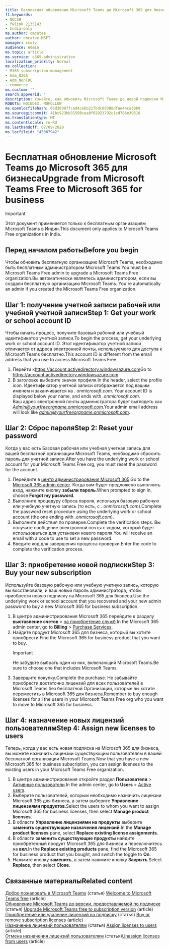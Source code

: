 ```yaml
---
title: Бесплатная обновление Microsoft Teams до Microsoft 365 для бизнеса
f1.keywords:
- NOCSH
- fwlink 2135143
- India-only
ms.author: cmcatee
author: cmcatee-MSFT
manager: scotv
audience: Admin
ms.topic: article
ms.service: o365-administration
localization_priority: Normal
ms.collection:
- M365-subscription-management
- Adm_O365
- Adm_NonTOC
- commerce
ms.custom: ''
search.appverid: ''
description: Узнайте, как обновить Microsoft Teams до новой подписки Microsoft 365 для бизнеса.
ROBOTS: NOINDEX, NOFOLLOW
ms.openlocfilehash: 6bd36987fcad4cebb217bdc89388dfae44ca30b9
ms.sourcegitcommit: 41bc923bb31598cea8f02923792c1cd786e39616
ms.translationtype: MT
ms.contentlocale: ru-RU
ms.lasthandoff: 07/09/2020
ms.locfileid: "45087942"
---
```

# <a name="upgrade-from-microsoft-teams-free-to-microsoft-365-for-business"></a><span data-ttu-id="74020-103">Бесплатная обновление Microsoft Teams до Microsoft 365 для бизнеса</span><span class="sxs-lookup"><span data-stu-id="74020-103">Upgrade from Microsoft Teams Free to Microsoft 365 for business</span></span>

> [!IMPORTANT]
> <span data-ttu-id="74020-104">Этот документ применяется только к бесплатным организациям Microsoft Teams в Индии.</span><span class="sxs-lookup"><span data-stu-id="74020-104">This document only applies to Microsoft Teams Free organizations in India.</span></span>

## <a name="before-you-begin"></a><span data-ttu-id="74020-105">Перед началом работы</span><span class="sxs-lookup"><span data-stu-id="74020-105">Before you begin</span></span>

<span data-ttu-id="74020-106">Чтобы обновить бесплатную организацию Microsoft Teams, необходимо быть бесплатным администратором Microsoft Teams.</span><span class="sxs-lookup"><span data-stu-id="74020-106">You must be a Microsoft Teams Free admin to upgrade a Microsoft Teams Free organization.</span></span><span data-ttu-id="74020-107">Вы автоматически являетесь администратором, если вы создали бесплатную организацию Microsoft Teams.</span><span class="sxs-lookup"><span data-stu-id="74020-107"> You're automatically an admin if you created the Microsoft Teams Free organization.</span></span>

## <a name="step-1-get-your-work-or-school-account-id"></a><span data-ttu-id="74020-108">Шаг 1: получение учетной записи рабочей или учебной учетной записи</span><span class="sxs-lookup"><span data-stu-id="74020-108">Step 1: Get your work or school account ID</span></span>

<span data-ttu-id="74020-109">Чтобы начать процесс, получите базовый рабочий или учебный идентификатор учетной записи.</span><span class="sxs-lookup"><span data-stu-id="74020-109">To begin the process, get your underlying work or school account ID.</span></span> <span data-ttu-id="74020-110">Этот идентификатор учетной записи отличается от адреса электронной почты, используемого для доступа к Microsoft Teams бесплатно.</span><span class="sxs-lookup"><span data-stu-id="74020-110">This account ID is different from the email address that you use to access Microsoft Teams Free.</span></span>

1. <span data-ttu-id="74020-111">Перейти к<a href="https://go.microsoft.com/fwlink/p/?linkid=2134797" target="_blank">https://account.activedirectory.windowsazure.com</a></span><span class="sxs-lookup"><span data-stu-id="74020-111">Go to <a href="https://go.microsoft.com/fwlink/p/?linkid=2134797" target="_blank">https://account.activedirectory.windowsazure.com</a></span></span>
2. <span data-ttu-id="74020-112">В заголовке выберите значок профиля.</span><span class="sxs-lookup"><span data-stu-id="74020-112">In the header, select the profile icon.</span></span> <span data-ttu-id="74020-113">Идентификатор учетной записи отображается под вашим именем и заканчивается на *. onmicrosoft.com*. </span><span class="sxs-lookup"><span data-stu-id="74020-113">Your account ID is displayed below your name, and ends with *.onmicrosoft.com*.</span></span>\
    <span data-ttu-id="74020-114">Ваш адрес электронной почты администратора будет выглядеть как *Admin@yourfreeorgname.onmicrosoft.com*.</span><span class="sxs-lookup"><span data-stu-id="74020-114">Your admin email address will look like *admin@yourfreeorgname.onmicrosoft.com*.</span></span>

## <a name="step-2-reset-your-password"></a><span data-ttu-id="74020-115">Шаг 2: Сброс пароля</span><span class="sxs-lookup"><span data-stu-id="74020-115">Step 2: Reset your password</span></span>

<span data-ttu-id="74020-116">Когда у вас есть Базовая рабочая или учебная учетная запись для вашей бесплатной организации Microsoft Teams, необходимо сбросить пароль для учетной записи.</span><span class="sxs-lookup"><span data-stu-id="74020-116">After you have the underlying work or school account for your Microsoft Teams Free org, you must reset the password for the account.</span></span>

1. <span data-ttu-id="74020-117">Перейдите в <a href="https://go.microsoft.com/fwlink/p/?linkid=2024339" target="_blank">центр администрирования Microsoft 365</a>.</span><span class="sxs-lookup"><span data-stu-id="74020-117">Go to the <a href="https://go.microsoft.com/fwlink/p/?linkid=2024339" target="_blank">Microsoft 365 admin center</a>.</span></span> <span data-ttu-id="74020-118">Когда вам будет предложено выполнить вход, нажмите кнопку **забыли пароль**.</span><span class="sxs-lookup"><span data-stu-id="74020-118">When prompted to sign in, choose **Forgot my password**.</span></span>
2. <span data-ttu-id="74020-119">Выполните процедуру сброса пароля, используя базовую рабочую или учебную учетную запись (то есть, с *. onmicrosoft.com*).</span><span class="sxs-lookup"><span data-stu-id="74020-119">Complete the password reset procedure using the underlying work or school account (the one ending with *.onmicrosoft.com*).</span></span>
3. <span data-ttu-id="74020-120">Выполните действия по проверке.</span><span class="sxs-lookup"><span data-stu-id="74020-120">Complete the verification steps.</span></span> <span data-ttu-id="74020-121">Вы получите сообщение электронной почты с кодом, который будет использоваться для установки нового пароля.</span><span class="sxs-lookup"><span data-stu-id="74020-121">You will receive an email with a code to use to set a new password.</span></span>
4. <span data-ttu-id="74020-122">Введите код для завершения процесса проверки.</span><span class="sxs-lookup"><span data-stu-id="74020-122">Enter the code to complete the verification process.</span></span>

## <a name="step-3-buy-your-new-subscription"></a><span data-ttu-id="74020-123">Шаг 3: приобретение новой подписки</span><span class="sxs-lookup"><span data-stu-id="74020-123">Step 3: Buy your new subscription</span></span>

<span data-ttu-id="74020-124">Используйте базовую рабочую или учебную учетную запись, которую вы восстановили, и ваш новый пароль администратора, чтобы приобрести новую подписку на Microsoft 365 для бизнеса.</span><span class="sxs-lookup"><span data-stu-id="74020-124">Use the underlying work or school account that you recovered and your new admin password to buy a new Microsoft 365 for business subscription.</span></span>

1. <span data-ttu-id="74020-125">В центре администрирования Microsoft 365 перейдите к разделу **выставление счетов**  >  <a href="https://go.microsoft.com/fwlink/p/?linkid=868433" target="_blank">на приобретение служб</a>.</span><span class="sxs-lookup"><span data-stu-id="74020-125">In the Microsoft 365 admin center, go to **Billing** > <a href="https://go.microsoft.com/fwlink/p/?linkid=868433" target="_blank">Purchase Services</a>.</span></span>
2. <span data-ttu-id="74020-126">Найдите продукт Microsoft 365 для бизнеса, который вы хотите приобрести.</span><span class="sxs-lookup"><span data-stu-id="74020-126">Find the Microsoft 365 for business product that you want to buy.</span></span>
    > [!IMPORTANT]
    > <span data-ttu-id="74020-127">Не забудьте выбрать один из них, включающий Microsoft Teams.</span><span class="sxs-lookup"><span data-stu-id="74020-127">Be sure to choose one that includes Microsoft Teams.</span></span>
3. <span data-ttu-id="74020-128">Завершите покупку.</span><span class="sxs-lookup"><span data-stu-id="74020-128">Complete the purchase.</span></span> <span data-ttu-id="74020-129">Не забывайте приобрести достаточно лицензий для всех пользователей в Microsoft Teams без бесплатной Организации, которые вы хотите переместить в Microsoft 365 для бизнеса.</span><span class="sxs-lookup"><span data-stu-id="74020-129">Remember to buy enough licenses for all the users in your Microsoft Teams Free org who you want to move to Microsoft 365 for business.</span></span>

## <a name="step-4-assign-new-licenses-to-users"></a><span data-ttu-id="74020-130">Шаг 4: назначение новых лицензий пользователям</span><span class="sxs-lookup"><span data-stu-id="74020-130">Step 4: Assign new licenses to users</span></span>

<span data-ttu-id="74020-131">Теперь, когда у вас есть новая подписка на Microsoft 365 для бизнеса, вы можете назначить лицензии существующим пользователям в вашей бесплатной организации Microsoft Teams.</span><span class="sxs-lookup"><span data-stu-id="74020-131">Now that you have a new Microsoft 365 for business subscription, you can assign licenses to the existing users in your Microsoft Teams Free organization.</span></span>

1. <span data-ttu-id="74020-132">В центре администрирования откройте раздел **Пользователи**  >  <a href="https://go.microsoft.com/fwlink/p/?linkid=834822" target="_blank">Активные пользователи</a>.</span><span class="sxs-lookup"><span data-stu-id="74020-132">In the admin center, go to **Users** > <a href="https://go.microsoft.com/fwlink/p/?linkid=834822" target="_blank">Active users</a>.</span></span>
2. <span data-ttu-id="74020-133">Выберите пользователей, которым необходимо назначить лицензии Microsoft 365 для бизнеса, а затем выберите **Управление лицензиями продуктов**.</span><span class="sxs-lookup"><span data-stu-id="74020-133">Select the users to whom you want to assign Microsoft 365 for business licenses, then select **Manage product licenses**.</span></span>
3. <span data-ttu-id="74020-134">В области **Управление лицензиями на продукты** выберите **заменить существующие назначения лицензий**.</span><span class="sxs-lookup"><span data-stu-id="74020-134">In the **Manage product licenses** pane, select **Replace existing license assignments**.</span></span>
4. <span data-ttu-id="74020-135">В области **заменить существующие продукты** найдите приобретенный продукт Microsoft 365 для бизнеса и переключитесь на **вкл**.</span><span class="sxs-lookup"><span data-stu-id="74020-135">In the **Replace existing products** pane, find the Microsoft 365 for business product that you bought, and switch the toggle to **On**.</span></span>
5. <span data-ttu-id="74020-136">Нажмите кнопку **заменить**, а затем нажмите кнопку **Закрыть**.</span><span class="sxs-lookup"><span data-stu-id="74020-136">Select **Replace**, then select **Close**.</span></span>

## <a name="related-content"></a><span data-ttu-id="74020-137">Связанные материалы</span><span class="sxs-lookup"><span data-stu-id="74020-137">Related content</span></span>

<span data-ttu-id="74020-138">[Добро пожаловать в Microsoft Teams](https://support.microsoft.com/office/6d79a648-6913-4696-9237-ed13de64ae3c) (статья) </span><span class="sxs-lookup"><span data-stu-id="74020-138">[Welcome to Microsoft Teams free](https://support.microsoft.com/office/6d79a648-6913-4696-9237-ed13de64ae3c) (article)</span></span>\
<span data-ttu-id="74020-139">[Обновление Microsoft Teams до версии, предоставляемой по подписке](https://docs.microsoft.com/microsoftteams/upgrade-freemium) (статья) </span><span class="sxs-lookup"><span data-stu-id="74020-139">[Upgrade Microsoft Teams free to subscription version](https://docs.microsoft.com/microsoftteams/upgrade-freemium) (article)</span></span>\
<span data-ttu-id="74020-140">[Приобретение или удаление лицензий на подписку](../licenses/buy-licenses.md) (статья) </span><span class="sxs-lookup"><span data-stu-id="74020-140">[Buy or remove subscription licenses](../licenses/buy-licenses.md) (article)</span></span>\
<span data-ttu-id="74020-141">[Назначение лицензий пользователям](../../admin/manage/assign-licenses-to-users.md) (статья) </span><span class="sxs-lookup"><span data-stu-id="74020-141">[Assign licenses to users](../../admin/manage/assign-licenses-to-users.md) (article)</span></span>\
<span data-ttu-id="74020-142">[Отмена назначения лицензий пользователям](../../admin/manage/remove-licenses-from-users.md) (статья)</span><span class="sxs-lookup"><span data-stu-id="74020-142">[Unassign licenses from users](../../admin/manage/remove-licenses-from-users.md) (article)</span></span>
